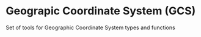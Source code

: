 # Geograpic Coordinate System (GCS)

Set of tools for Geographic Coordinate System types and functions
